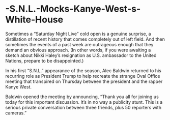 # -S.N.L.-Mocks-Kanye-West-s-White-House
Sometimes a “Saturday Night Live” cold open is a genuine surprise, a distillation of recent history that comes completely out of left field. And then sometimes the events of a past week are outrageous enough that they demand an obvious approach. (In other words, if you were awaiting a sketch about Nikki Haley’s resignation as U.S. ambassador to the United Nations, prepare to be disappointed.)

In his first “S.N.L.” appearance of the season, Alec Baldwin returned to his recurring role as President Trump to help recreate the strange Oval Office meeting that transpired on Thursday between the president and the rapper Kanye West.

Baldwin opened the meeting by announcing, “Thank you all for joining us today for this important discussion. It’s in no way a publicity stunt. This is a serious private conversation between three friends, plus 50 reporters with cameras.”
